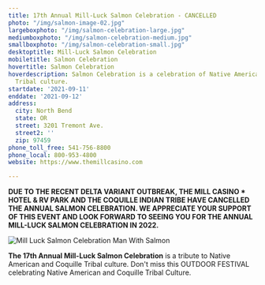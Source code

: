 ```yaml
---
title: 17th Annual Mill-Luck Salmon Celebration - CANCELLED
photo: "/img/salmon-image-02.jpg"
largeboxphoto: "/img/salmon-celebration-large.jpg"
mediumboxphoto: "/img/salmon-celebration-medium.jpg"
smallboxphoto: "/img/salmon-celebration-small.jpg"
desktoptitle: Mill-Luck Salmon Celebration
mobiletitle: Salmon Celebration
hovertitle: Salmon Celebration
hoverdescription: Salmon Celebration is a celebration of Native American and Coquille
  Tribal culture.
startdate: '2021-09-11'
enddate: '2021-09-12'
address:
  city: North Bend
  state: OR
  street: 3201 Tremont Ave.
  street2: ''
  zip: 97459
phone_toll_free: 541-756-8800
phone_local: 800-953-4800
website: https://www.themillcasino.com

---
```

**DUE TO THE RECENT DELTA VARIANT OUTBREAK, THE MILL CASINO * HOTEL & RV PARK AND THE COQUILLE INDIAN TRIBE HAVE CANCELLED THE ANNUAL SALMON CELEBRATION. WE APPRECIATE YOUR SUPPORT OF THIS EVENT AND LOOK FORWARD TO SEEING YOU FOR THE ANNUAL MILL-LUCK SALMON CELEBRATION IN 2022.**

![Mill Luck Salmon Celebration Man With Salmon](/img/salmon-celebration-medium.jpg)

**The 17th Annual Mill-Luck Salmon Celebration** is a tribute to Native American and Coquille Tribal culture. Don't miss this OUTDOOR FESTIVAL celebrating Native American and Coquille Tribal Culture.